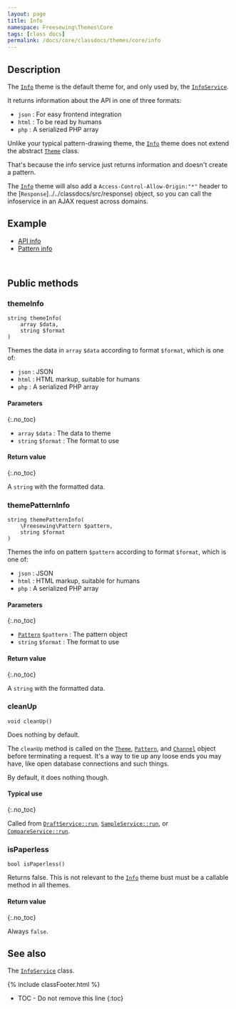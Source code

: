 ```yaml
---
layout: page
title: Info
namespace: Freesewing\Themes\Core
tags: [class docs]
permalink: /docs/core/classdocs/themes/core/info
---
```

## Description 

The [`Info`](info) theme is the default theme for, and only used by,
the [`InfoService`](../../services//infoservice).

It returns information about the API in one of three formats:

- `json` : For easy frontend integration
- `html` : To be read by humans
- `php` : A serialized PHP array

Unlike your typical pattern-drawing theme, 
the [`Info`](info) theme 
does not extend the abstract [`Theme`](theme) class.

That's because the info service just returns information
and doesn't create a pattern.

The [`Info`](info) theme will also add a `Access-Control-Allow-Origin:"*"` header 
to the [`Response`]../../classdocs/src/response) object, so you can call the infoservice in an AJAX request across 
domains.

## Example
<ul class="nav nav-tabs" role="tablist">
    <li class="nav-item"><a class="nav-link active" href="#api-info" role="tab" data-toggle="tab">API info</a></li>
    <li class="nav-item"><a class="nav-link" href="#pattern-info" role="tab" data-toggle="tab">Pattern info</a></li>
</ul>

<div class="tab-content">
<div role="tabpanel" class="tab-pane active" id="api-info">
<pre class='highlight'><code id='api-json'></code></pre>
</div>
<div role="tabpanel" class="tab-pane" id="pattern-info">
<pre class='highlight'><code id='pattern-json'></code></pre>
</div>
</div>

## Public methods

### themeInfo

```php?start_inline=1
string themeInfo(
    array $data,
    string $format
) 
```
Themes the data in `array` `$data` according to format `$format`, which is one of:

- `json` : JSON
- `html` : HTML markup, suitable for humans
- `php` : A serialized PHP array


#### Parameters
{:.no_toc}

- `array` `$data` : The data to theme
- `string` `$format` : The format to use

#### Return value
{:.no_toc}

A `string` with the formatted data.

### themePatternInfo

```php?start_inline=1
string themePatternInfo(
    \Freesewing\Pattern $pattern,
    string $format
) 
```
Themes the info on pattern `$pattern` according to format `$format`, which is one of:

- `json` : JSON
- `html` : HTML markup, suitable for humans
- `php` : A serialized PHP array


#### Parameters
{:.no_toc}

- [`Pattern`](../../patterns//core/pattern) `$pattern` : The pattern object
- `string` `$format` : The format to use

#### Return value
{:.no_toc}

A `string` with the formatted data.

### cleanUp

```php?start_inline=1
void cleanUp()
```

Does nothing by default.

The `cleanUp` method is called on the [`Theme`](/docs/core/classdocs/themes/core/theme), [`Pattern`](../../patterns//core/pattern), 
and [`Channel`](../../channels//core/channel) object before terminating a request.
It's a way to tie up any loose ends you may have, like open database connections and such things.

By default, it does nothing though.

#### Typical use
{:.no_toc}

Called from [`DraftService::run`](../../services//draftservice#run), [`SampleService::run`](../../services//sampleservice#run),
or [`CompareService::run`](../../services//compareservice#run).

### isPaperless

```php?start_inline=1
bool isPaperless()
```

Returns false. This is not relevant to the [`Info`](info) theme
bust must be a callable method in all themes.

#### Return value
{:.no_toc}

Always `false`.

## See also
The [`InfoService`](../../services//infoservice) class.

{% include classFooter.html %}
* TOC - Do not remove this line
{:toc}

<script>
$.ajax({
    type: "GET",
    url: 'https://api.freesewing.org/?service=info&format=json',
    success: function(data) {
        data = jQuery.parseJSON(data);
        $('#api-json').html(JSON.stringify(data, null, 4));
    }
});
$.ajax({
    type: "GET",
    url: 'https://api.freesewing.org/?service=info&pattern=AaronAshirt',
    success: function(data) {
         data = jQuery.parseJSON(data); 
        $('#pattern-json').html(JSON.stringify(data, null, 4));
    }
});
</script>

